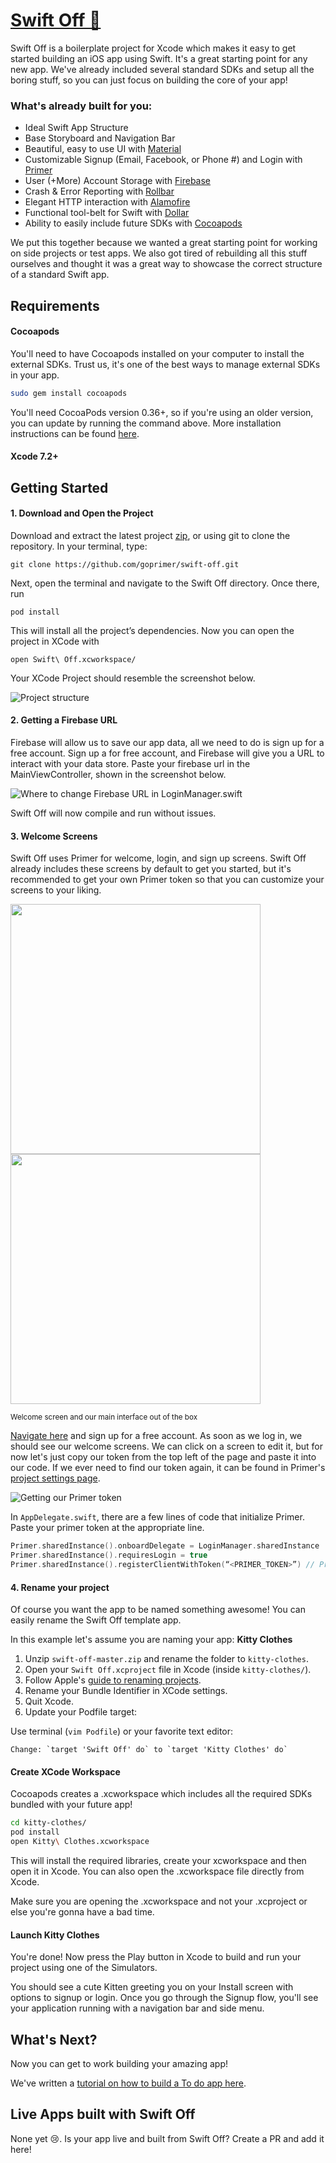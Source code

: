 # [Swift Off :rocket:](http://goprimer.github.io/swift-off/)

Swift Off is a boilerplate project for Xcode which makes it easy to get started building an iOS app using Swift. It's a great starting point for any new app. We've already included several standard SDKs and setup all the boring stuff, so you can just focus on building the core of your app!

### What's already built for you:
- Ideal Swift App Structure
- Base Storyboard and Navigation Bar
- Beautiful, easy to use UI with [Material](https://github.com/CosmicMind/Material)
- Customizable Signup (Email, Facebook, or Phone #) and Login with [Primer](https://goprimer.com)
- User (+More) Account Storage with [Firebase](https://www.firebase.com/)
- Crash & Error Reporting with [Rollbar](https://rollbar.com/)
- Elegant HTTP interaction with [Alamofire](https://github.com/Alamofire/Alamofire)
- Functional tool-belt for Swift with [Dollar](https://github.com/ankurp/Dollar)
- Ability to easily include future SDKs with [Cocoapods](https://cocoapods.org/)

We put this together because we wanted a great starting point for working on side projects or test apps. We also got tired of rebuilding all this stuff ourselves and thought it was a great way to showcase the correct structure of a standard Swift app.

## Requirements

#### Cocoapods
You'll need to have Cocoapods installed on your computer to install the external SDKs. Trust us, it's one of the best ways to manage external SDKs in your app.

```sh
sudo gem install cocoapods
```

You'll need CocoaPods version 0.36+, so if you're using an older version, you can update by running the command above. More installation instructions can be found [here](https://guides.cocoapods.org/using/getting-started.html#getting-started).

#### Xcode 7.2+

## Getting Started

#### 1. Download and Open the Project
Download and extract the latest project [zip](archive/master.zip), or using git to clone the repository. In your terminal, type:

    git clone https://github.com/goprimer/swift-off.git

Next, open the terminal and navigate to the Swift Off directory. Once there, run

    pod install

This will install all the project’s dependencies. Now you can open the project in XCode with

    open Swift\ Off.xcworkspace/

Your XCode Project should resemble the screenshot below.

![Project structure](https://i.imgur.com/tweKfSq.png)

#### 2. Getting a Firebase URL

Firebase will allow us to save our app data, all we need to do is sign up for a free account. Sign up a for free account, and Firebase will give you a URL to interact with your data store. Paste your firebase url in the MainViewController, shown in the screenshot below.

![Where to change Firebase URL in LoginManager.swift](http://i.imgur.com/j8m15in.png)

Swift Off will now compile and run without issues.

#### 3. Welcome Screens

Swift Off uses Primer for welcome, login, and sign up screens. Swift Off already includes these screens by default to get you started, but it's recommended to get your own Primer token so that you can customize your screens to your liking.

<img src="https://i.imgur.com/6kFXW4r.png" height="400"/><img src="https://i.imgur.com/ILlsLQb.png" height="400"/>

<sup>Welcome screen and our main interface out of the box</sup>

<a href="http://goprimer.com/dashboard#/signup?swiftOff=true" target="_blank">Navigate here</a> and sign up for a free account. As soon as we log in, we should see our welcome screens. We can click on a screen to edit it, but for now let's just copy our token from the top left of the page and paste it into our code. If we ever need to find our token again, it can be found in Primer's <a href="https://goprimer.com/dashboard#/project//edit" target="_blank">project settings page</a>.

![Getting our Primer token](http://imgur.com/Z04COXD.png)

In `AppDelegate.swift`, there are a few lines of code that initialize Primer. Paste your primer token at the appropriate line.

```swift
Primer.sharedInstance().onboardDelegate = LoginManager.sharedInstance
Primer.sharedInstance().requiresLogin = true
Primer.sharedInstance().registerClientWithToken(“<PRIMER_TOKEN>”) // Primer token here!
```

#### 4. Rename your project
Of course you want the app to be named something awesome! You can easily rename the Swift Off template app.

In this example let's assume you are naming your app: **Kitty Clothes**

1. Unzip `swift-off-master.zip` and rename the folder to `kitty-clothes`.
2. Open your `Swift Off.xcproject` file in Xcode (inside `kitty-clothes/`).
3. Follow Apple's [guide to renaming projects](https://developer.apple.com/library/ios/recipes/xcode_help-project_editor/RenamingaProject/RenamingaProject.html).
4. Rename your Bundle Identifier in XCode settings.
5. Quit Xcode.
6. Update your Podfile target:

  Use terminal (`vim Podfile`) or your favorite text editor:

    Change: `target 'Swift Off' do` to `target 'Kitty Clothes' do`

#### Create XCode Workspace
Cocoapods creates a .xcworkspace which includes all the required SDKs bundled with your future app!

```sh
cd kitty-clothes/
pod install
open Kitty\ Clothes.xcworkspace
```

This will install the required libraries, create your xcworkspace and then open it in Xcode. You can also open the .xcworkspace file directly from Xcode.

Make sure you are opening the .xcworkspace and not your .xcproject or else you're gonna have a bad time.

#### Launch Kitty Clothes
You're done! Now press the Play button in Xcode to build and run your project using one of the Simulators.

You should see a cute Kitten greeting you on your Install screen with options to signup or login. Once you go through the Signup flow, you'll see your application running with a navigation bar and side menu.

## What's Next?
Now you can get to work building your amazing app!

We've written a [tutorial on how to build a To do app here](https://github.com/goprimer/swift-off/wiki/Awesome-To-Do-App-Tutorial).

## Live Apps built with Swift Off
None yet :cry:. Is your app live and built from Swift Off? Create a PR and add it here!
